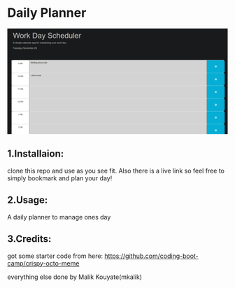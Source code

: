 <DAILY-PLANNER>

# Daily Planner


![Picture of application](/images/day_ss.png)

## 1.Installaion:

clone this repo and use as you see fit. Also there is a live link so feel free to simply bookmark and plan your day!

## 2.Usage:

A daily planner to manage ones day

## 3.Credits:

got some starter code from here: https://github.com/coding-boot-camp/crispy-octo-meme

everything else done by Malik Kouyate(mkalik)

